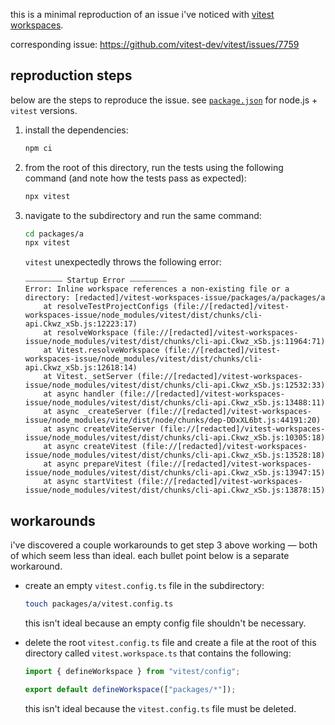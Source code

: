 this is a minimal reproduction of an issue i've noticed with [vitest workspaces](https://vitest.dev/guide/workspace.html).

corresponding issue: https://github.com/vitest-dev/vitest/issues/7759

## reproduction steps

below are the steps to reproduce the issue. see [`package.json`](./package.json) for node.js + `vitest` versions.

1. install the dependencies:

   ```sh
   npm ci
   ```

1. from the root of this directory, run the tests using the following command (and note how the tests pass as expected):

   ```sh
   npx vitest
   ```

1. navigate to the subdirectory and run the same command:

   ```sh
   cd packages/a
   npx vitest
   ```

   `vitest` unexpectedly throws the following error:

   ```
   ⎯⎯⎯⎯⎯⎯⎯⎯⎯⎯ Startup Error ⎯⎯⎯⎯⎯⎯⎯⎯⎯⎯
   Error: Inline workspace references a non-existing file or a directory: [redacted]/vitest-workspaces-issue/packages/a/packages/a
       at resolveTestProjectConfigs (file://[redacted]/vitest-workspaces-issue/node_modules/vitest/dist/chunks/cli-api.Ckwz_xSb.js:12223:17)
       at resolveWorkspace (file://[redacted]/vitest-workspaces-issue/node_modules/vitest/dist/chunks/cli-api.Ckwz_xSb.js:11964:71)
       at Vitest.resolveWorkspace (file://[redacted]/vitest-workspaces-issue/node_modules/vitest/dist/chunks/cli-api.Ckwz_xSb.js:12618:14)
       at Vitest._setServer (file://[redacted]/vitest-workspaces-issue/node_modules/vitest/dist/chunks/cli-api.Ckwz_xSb.js:12532:33)
       at async handler (file://[redacted]/vitest-workspaces-issue/node_modules/vitest/dist/chunks/cli-api.Ckwz_xSb.js:13488:11)
       at async _createServer (file://[redacted]/vitest-workspaces-issue/node_modules/vite/dist/node/chunks/dep-DDxXL6bt.js:44191:20)
       at async createViteServer (file://[redacted]/vitest-workspaces-issue/node_modules/vitest/dist/chunks/cli-api.Ckwz_xSb.js:10305:18)
       at async createVitest (file://[redacted]/vitest-workspaces-issue/node_modules/vitest/dist/chunks/cli-api.Ckwz_xSb.js:13528:18)
       at async prepareVitest (file://[redacted]/vitest-workspaces-issue/node_modules/vitest/dist/chunks/cli-api.Ckwz_xSb.js:13947:15)
       at async startVitest (file://[redacted]/vitest-workspaces-issue/node_modules/vitest/dist/chunks/cli-api.Ckwz_xSb.js:13878:15)
   ```

## workarounds

i've discovered a couple workarounds to get step 3 above working — both of which seem less than ideal. each bullet point below is a separate workaround.

- create an empty `vitest.config.ts` file in the subdirectory:

  ```sh
  touch packages/a/vitest.config.ts
  ```

  this isn't ideal because an empty config file shouldn't be necessary.

- delete the root `vitest.config.ts` file and create a file at the root of this directory called `vitest.workspace.ts` that contains the following:

  ```ts
  import { defineWorkspace } from "vitest/config";

  export default defineWorkspace(["packages/*"]);
  ```

  this isn't ideal because the `vitest.config.ts` file must be deleted.
